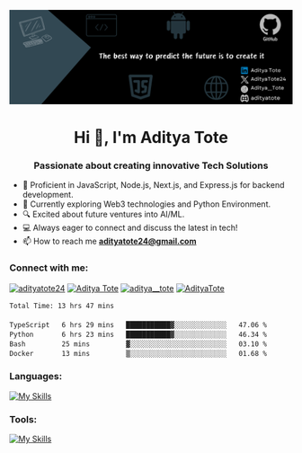 ![MasterHead](https://github.com/AdityaTote/AdityaTote/blob/main/assets/banner.png)

<h1 align="center">Hi 👋, I'm Aditya Tote</h1>
<h3 align="center">Passionate about creating innovative Tech Solutions</h3>

 <!-- Bio  -->

-   🌟 Proficient in JavaScript, Node.js, Next.js, and Express.js for backend development.
-   🚀 Currently exploring Web3 technologies and Python Environment.
-   🔍 Excited about future ventures into AI/ML.
-   💻 Always eager to connect and discuss the latest in tech!
-   📫 How to reach me **adityatote24@gmail.com**

<!-- Social Links -->
<h3 align="left">Connect with me:</h3>
<p align="left">
<a href="https://twitter.com/adityatote24" target="blank"><img align="center" src="https://raw.githubusercontent.com/rahuldkjain/github-profile-readme-generator/master/src/images/icons/Social/twitter.svg" alt="adityatote24" height="30" width="40" /></a>
<a href="https://linkedin.com/in/aditya-tote" target="blank"><img align="center" src="https://raw.githubusercontent.com/rahuldkjain/github-profile-readme-generator/master/src/images/icons/Social/linked-in-alt.svg" alt="Aditya Tote" height="30" width="40" /></a>
<a href="https://instagram.com/aditya__tote" target="blank"><img align="center" src="https://raw.githubusercontent.com/rahuldkjain/github-profile-readme-generator/master/src/images/icons/Social/instagram.svg" alt="aditya__tote" height="30" width="40" /></a>
<a href="https://discord.gg/adityatote" target="blank"><img align="center" src="https://raw.githubusercontent.com/rahuldkjain/github-profile-readme-generator/master/src/images/icons/Social/discord.svg" alt="AdityaTote" height="30" width="40" /></a>
</p>

<!--START_SECTION:waka-->

```txt
Total Time: 13 hrs 47 mins

TypeScript   6 hrs 29 mins   ███████████▓░░░░░░░░░░░░░   47.06 %
Python       6 hrs 23 mins   ███████████▓░░░░░░░░░░░░░   46.34 %
Bash         25 mins         ▓░░░░░░░░░░░░░░░░░░░░░░░░   03.10 %
Docker       13 mins         ▒░░░░░░░░░░░░░░░░░░░░░░░░   01.68 %
```

<!--END_SECTION:waka-->

<!-- Skills and Tools -->
<h3 align="left">Languages:</h3>
 
  [![My Skills](https://skillicons.dev/icons?i=js,ts,py,html,css)](https://skillicons.dev)

  <h3 align="left">Tools:</h3>
  
  [![My Skills](https://skillicons.dev/icons?i=nodejs,express,postman,npm,mongodb,postgres,git,github,bash,django,firebase,vscode,debian,neovim)](https://skillicons.dev)
